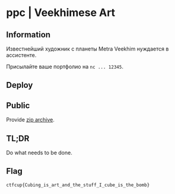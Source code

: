 # ppc | Veekhimese Art

## Information

Известнейший художник с планеты Metra Veekhim нуждается в ассистенте.

Присылайте ваше портфолио на `nc ... 12345`.

## Deploy


## Public
Provide [zip archive](public/rev-art.zip).

## TL;DR
Do what needs to be done.

## Flag
`ctfcup{Cubing_is_art_and_the_stuff_I_cube_is_the_bomb}`

